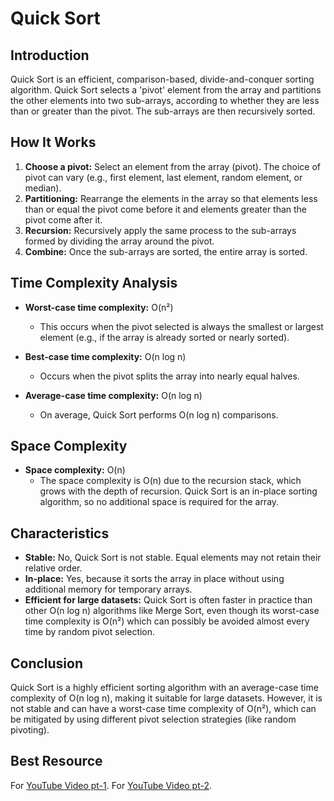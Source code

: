 # Quick Sort

## Introduction
Quick Sort is an efficient, comparison-based, divide-and-conquer sorting algorithm. Quick Sort selects a 'pivot' element from the array and partitions the other elements into two sub-arrays, according to whether they are less than or greater than the pivot. The sub-arrays are then recursively sorted.

## How It Works
1. **Choose a pivot:** Select an element from the array (pivot). The choice of pivot can vary (e.g., first element, last element, random element, or median).
2. **Partitioning:** Rearrange the elements in the array so that elements less than or equal the pivot come before it and elements greater than the pivot come after it.
3. **Recursion:** Recursively apply the same process to the sub-arrays formed by dividing the array around the pivot.
4. **Combine:** Once the sub-arrays are sorted, the entire array is sorted.


## Time Complexity Analysis

- **Worst-case time complexity:** O(n²)  
  - This occurs when the pivot selected is always the smallest or largest element (e.g., if the array is already sorted or nearly sorted).
  
- **Best-case time complexity:** O(n log n)  
  - Occurs when the pivot splits the array into nearly equal halves.

- **Average-case time complexity:** O(n log n)  
  - On average, Quick Sort performs O(n log n) comparisons.

## Space Complexity

- **Space complexity:** O(n)  
  - The space complexity is O(n) due to the recursion stack, which grows with the depth of recursion. Quick Sort is an in-place sorting algorithm, so no additional space is required for the array.

## Characteristics

- **Stable:** No, Quick Sort is not stable. Equal elements may not retain their relative order.
- **In-place:** Yes, because it sorts the array in place without using additional memory for temporary arrays.
- **Efficient for large datasets:** Quick Sort is often faster in practice than other O(n log n) algorithms like Merge Sort, even though its worst-case time complexity is O(n²) which can possibly be avoided almost every time by random pivot selection.

## Conclusion
Quick Sort is a highly efficient sorting algorithm with an average-case time complexity of O(n log n), making it suitable for large datasets. However, it is not stable and can have a worst-case time complexity of O(n²), which can be mitigated by using different pivot selection strategies (like random pivoting).

## Best Resource
For [YouTube Video pt-1](https://youtu.be/COk73cpQbFQ?si=SEnOBJaLl1ZZSLqr).
For [YouTube Video pt-2](https://youtu.be/3Bbm3Prd5Fo?si=n1rJ0smb_94CM1RU).